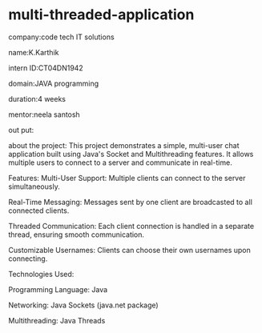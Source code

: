 # multi-threaded-application

company:code tech IT solutions

name:K.Karthik

intern ID:CT04DN1942

domain:JAVA programming

duration:4 weeks

mentor:neela santosh

out put:

about the project:
This project demonstrates a simple, multi-user chat application built using Java's Socket and Multithreading features. It allows multiple users to connect to a server and communicate in real-time.

Features:
Multi-User Support: Multiple clients can connect to the server simultaneously.

Real-Time Messaging: Messages sent by one client are broadcasted to all connected clients.

Threaded Communication: Each client connection is handled in a separate thread, ensuring smooth communication.

Customizable Usernames: Clients can choose their own usernames upon connecting.

Technologies Used:

Programming Language: Java

Networking: Java Sockets (java.net package)

Multithreading: Java Threads
